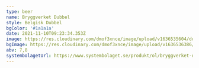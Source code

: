 ```yaml
---
type: beer
name: Bryggverket Dubbel
style: Belgisk Dubbel
bgColor: '#1a1a1a'
date: 2021-11-10T09:23:34.353Z
image: https://res.cloudinary.com/dmof3xnce/image/upload/v1636535604/dubbel_oc5ubt.png
bgImage: https://res.cloudinary.com/dmof3xnce/image/upload/v1636536386/patrikdubbel_hc65jh.jpg
abv: 7,8
systembolagetUrl: https://www.systembolaget.se/produkt/ol/bryggverket-dubbel-3533515/
---
```

